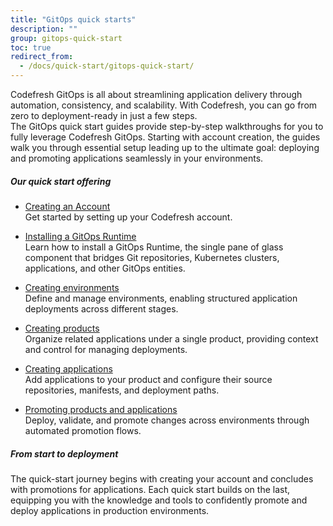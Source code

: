 ```yaml
---
title: "GitOps quick starts"
description: ""
group: gitops-quick-start
toc: true
redirect_from:
  - /docs/quick-start/gitops-quick-start/
---
```


Codefresh GitOps is all about streamlining application delivery through automation, consistency, and scalability. With Codefresh, you can go from zero to deployment-ready in just a few steps.  
The GitOps quick start guides provide step-by-step walkthroughs for you to fully leverage Codefresh GitOps. Starting with account creation, the guides walk you through essential setup leading up to the ultimate goal: deploying and promoting applications seamlessly in your environments.

##### Our quick start offering

* [Creating an Account]({{site.baseurl}}/docs/gitops-quick-start/create-codefresh-account/)  
  Get started by setting up your Codefresh account.

* [Installing a GitOps Runtime]({{site.baseurl}}/docs/gitops-quick-start/qs-runtimes-overview/)    
  Learn how to install a GitOps Runtime, the single pane of glass component that bridges Git repositories, Kubernetes clusters, applications, and other GitOps entities.

* [Creating environments]({{site.baseurl}}/docs/gitops-quick-start/products/quick-start-gitops-environments/)  
  Define and manage environments, enabling structured application deployments across different stages.

* [Creating products]({{site.baseurl}}/docs/gitops-quick-start/products/quick-start-product-create/)  
  Organize related applications under a single product, providing context and control for managing deployments.

* [Creating applications]({{site.baseurl}}/docs/gitops-quick-start/products/create-app-ui/)   
  Add applications to your product and configure their source repositories, manifests, and deployment paths.

* [Promoting products and applications]({{site.baseurl}}/_docs/gitops-quick-start/promotions/)   
  Deploy, validate, and promote changes across environments through automated promotion flows.

##### From start to deployment
The quick-start journey begins with creating your account and concludes with promotions for applications. Each quick start builds on the last, equipping you with the knowledge and tools to confidently promote and deploy applications in production environments.

